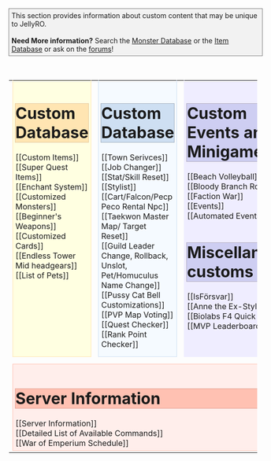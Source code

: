 <div style="padding:5px;margin:auto; width:100%; background-color: #f2f2f2;outline: 1px solid grey;">
	This section provides information about custom content that may be unique to JellyRO.<br>
	<br>
	<b>Need More information?</b> Search the <a href="http://cp.jellyro.com">Monster Database</a> or the <a href="http://cp.jellyro.com">Item Database</a> or ask on the <a href="http://forum.jellyro.com">forums</a>!
</div>
<br><br>
<table>
	<tr style="height:1px;">
		<td style="height:inherit;">
			<div style="padding:5px; background-color: #ffffe1;outline: 1px solid #ffe5b2; height:100%;vertical-align: top;">
				<div style="margin:auto; width:100%; background-color: #ffe5b2;outline: 1px solid #e5c9a1;">
					<h1> Custom Database </h1>
				</div>
				[[Custom Items]]<br>
				[[Super Quest Items]]<br>
				[[Enchant System]]<br>
				[[Customized Monsters]]<br>
				[[Beginner's Weapons]]<br>
				[[Customized Cards]]<br>
				[[Endless Tower Mid headgears]]<br>
				[[List of Pets]]<br>
			</div>
		</td>
		<td style="height:inherit;">
			<div style="padding:5px; background-color: #f5faff;outline: 1px solid #cedff2; height:100%; vertical-align: top;">
				<div style="margin:auto; width:100%; background-color: #cedff2;outline: 1px solid #a3b0bf;">
					<h1> Custom Database </h1>
				</div>
				[[Town Serivces]]<br>
				[[Job Changer]]<br>
				[[Stat/Skill Reset]]<br>
				[[Stylist]]<br>
				[[Cart/Falcon/Pecp Peco Rental Npc]]<br>
				[[Taekwon Master Map/ Target Reset]]<br>
				[[Guild Leader Change, Rollback, Unslot, Pet/Homuculus Name Change]]<br>
				[[Pussy Cat Bell Customizations]]<br>
				[[PVP Map Voting]]<br>
				[[Quest Checker]]<br>
				[[Rank Point Checker]]<br>
			</div>
		</td>
	<td style="height:inherit;">
			<div style="padding:5px; background-color: #efedff;outline: 1px solid  #efedff; vertical-align: top; height:100%">
				<div>
				<div style="margin:auto; width:100%; background-color: #cecef2;outline: 1px solid #b1acbf;">
					<h1> Custom Events and Minigames </h1>
				</div>
				[[Beach Volleyball]]<br>
				[[Bloody Branch Rooms]]<br>
				[[Faction War]]<br>
				[[Events]]<br>
				[[Automated Events]]<br>
			</div>
			<div style="margin:auto; width:100%; background-color: #cecef2;outline: 1px solid #b1acbf;">
					<h1> Miscellaneous customs </h1>
				</div>
				[[IsFörsvar]]<br>
				[[Anne the Ex-Stylist]]<br>
				[[Biolabs F4 Quick Access]]<br>
				[[MVP Leaderboards]]<br>
		</div>
		</td>
	</tr>
	<tr>
		<td colspan=3>
		<div style="padding:5px;margin-top:15px; width:100%; background-color:#ffeeeb ;outline: 1px solid #ffc1b2; height:100%;vertical-align: top;">
			<div style="width:100%; background-color: #ffc1b2;outline: 1px solid #e5a495;">
				<h1> Server Information </h1>
			</div>
		[[Server Information]]<br>
		[[Detailed List of Available Commands]]<br>
		[[War of Emperium Schedule]]<br>
		</div>
	</tr>
</table>


